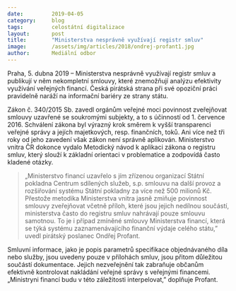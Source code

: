 ```yaml
---
date:         2019-04-05
category:     blog
tags:         celostátní digitalizace
layout:       post
title:        "Ministerstva nesprávně využívají registr smluv"
image:        /assets/img/articles/2018/ondrej-profant1.jpg
author:       Mediální odbor
---
```


Praha, 5. dubna 2019 – Ministerstva nesprávně využívají registr smluv a publikují v něm nekompletní smlouvy, které znemožňují analýzu efektivity využívání veřejných financí. Česká pirátská strana při své opoziční práci pravidelně naráží na informační bariéry ze strany státu. 

Zákon č. 340/2015 Sb. zavedl orgánům veřejné moci povinnost zveřejňovat smlouvy uzavřené se soukromými subjekty, a to s účinností od 1. července 2016. Schválení zákona byl výrazný krok směrem k vyšší transparenci veřejné správy a jejích majetkových, resp. finančních, toků. Ani více než tři roky od jeho zavedení však zákon není správně aplikován. Ministerstvo vnitra ČR dokonce vydalo Metodický návod k aplikaci zákona o registru smluv, který slouží k základní orientaci v problematice a zodpovídá často kladené otázky. 

> „Ministerstvo financí uzavřelo s jím zřízenou organizací Státní pokladna Centrum sdílených služeb, s.p. smlouvu na další provoz a rozšiřování systému Státní pokladny za více než 500 milionů Kč. Přestože metodika Ministerstva vnitra jasně zmiňuje povinnost smlouvy zveřejňovat včetně příloh, které jsou jejich nedílnou součástí, ministerstva často do registru smluv nahrávají pouze smlouvu samotnou. To je i případ zmíněné smlouvy Ministerstva financí, která se týká systému zaznamenávajícího finanční výdaje celého státu,” uvedl pirátský poslanec Ondřej Profant.

Smluvní informace, jako je popis parametrů specifikace objednávaného díla nebo služby, jsou uvedeny pouze v přílohách smluv, jsou přitom důležitou součástí dokumentace. Jejich nezveřejnění tak zabraňuje občanům efektivně kontrolovat nakládání veřejné správy s veřejnými financemi. „Ministryni financí budu v této záležitosti interpelovat,” doplňuje Profant.
